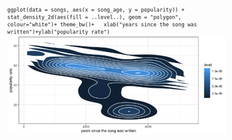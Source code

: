 `ggplot(data = songs, aes(x = song_age, y = popularity)) +
  stat_density_2d(aes(fill = ..level..), geom = "polygon", colour="white")+
  theme_bw()+  
  xlab("years since the song was written")+ylab("popularity rate")`
<img src="2D density scatterplot.png" alt="Girl in a jacket">
